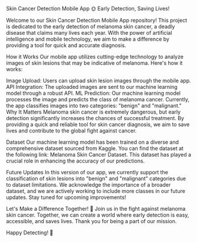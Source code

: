 
Skin Cancer Detection Mobile App
🌞 Early Detection, Saving Lives!

Welcome to our Skin Cancer Detection Mobile App repository! This project is dedicated to the early detection of melanoma skin cancer, a deadly disease that claims many lives each year. With the power of artificial intelligence and mobile technology, we aim to make a difference by providing a tool for quick and accurate diagnosis.

How it Works
Our mobile app utilizes cutting-edge technology to analyze images of skin lesions that may be indicative of melanoma. Here's how it works:

Image Upload: Users can upload skin lesion images through the mobile app.
API Integration: The uploaded images are sent to our machine learning model through a robust API.
ML Prediction: Our machine learning model processes the image and predicts the class of melanoma cancer. Currently, the app classifies images into two categories: "benign" and "malignant."
Why It Matters
Melanoma skin cancer is extremely dangerous, but early detection significantly increases the chances of successful treatment. By providing a quick and reliable tool for skin cancer diagnosis, we aim to save lives and contribute to the global fight against cancer.

Dataset
Our machine learning model has been trained on a diverse and comprehensive dataset sourced from Kaggle. You can find the dataset at the following link: Melanoma Skin Cancer Dataset. This dataset has played a crucial role in enhancing the accuracy of our predictions.

Future Updates
In this version of our app, we currently support the classification of skin lesions into "benign" and "malignant" categories due to dataset limitations. We acknowledge the importance of a broader dataset, and we are actively working to include more classes in our future updates. Stay tuned for upcoming improvements!

Let's Make a Difference Together! 🌟
Join us in the fight against melanoma skin cancer. Together, we can create a world where early detection is easy, accessible, and saves lives. Thank you for being a part of our mission.

Happy Detecting! 🌼
